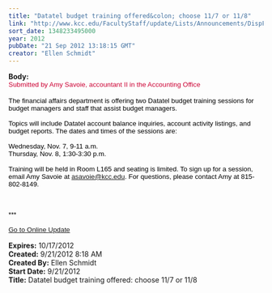 ```yaml
---
title: "Datatel budget training offered&colon; choose 11/7 or 11/8"
link: "http://www.kcc.edu/FacultyStaff/update/Lists/Announcements/DispForm.aspx?ID=829"
sort_date: 1348233495000
year: 2012
pubDate: "21 Sep 2012 13:18:15 GMT"
creator: "Ellen Schmidt"
---
```


<div><b>Body:</b> <div class="ExternalClass713E94E0C85244F38172B38B0603DC66"><div>
<div>
<p style="margin:0in 0in 0pt" class="MsoNormal"><span style="font-family:'Arial','sans-serif';color:#cc0033;font-size:10pt">Submitted by Amy Savoie, accountant II in the Accounting Office</span><span style="font-family:'Arial','sans-serif';color:black;font-size:10pt"></span></p>
<p style="margin:0in 0in 0pt" class="MsoNormal"><span style="font-family:'Arial','sans-serif';color:black;font-size:10pt"></span> </p>
<p style="margin:0in 0in 0pt" class="MsoNormal"><span style="font-family:'Arial','sans-serif';color:black;font-size:10pt">The financial affairs department is offering two Datatel budget training sessions for budget managers and staff that assist budget managers. </span></p><span style="font-family:'Arial','sans-serif';color:black;font-size:10pt">
<p style="margin:0in 0in 0pt" class="MsoNormal"><br />Topics will include Datatel account balance inquiries, account activity listings, and budget reports. The dates and times of the sessions are: </p>
<p style="margin:0in 0in 0pt" class="MsoNormal"><br />Wednesday, Nov. 7, 9-11 a.m. <br />Thursday, Nov. 8, 1:30-3:30 p.m.</p>
<p style="margin:0in 0in 0pt" class="MsoNormal"><br />Training will be held in Room L165 and seating is limited. To sign up for a session, email Amy Savoie at <a href="mailto:asavoie@kcc.edu">asavoie@kcc.edu</a>. For questions, please contact Amy at 815-802-8149.   <br /></p>
<p style="margin:0in 0in 0pt" class="MsoNormal"> </p>
<p style="margin:0in 0in 0pt" class="MsoNormal"> </p>
<div><br />
<div>***</div>
<div> </div>
<div><a href="/FacultyStaff/update/Pages/dailyupdate.aspx">Go to Online Update</a></div>
<div><br /></div></div></span></div></div></div></div>
<div><b>Expires:</b> 10/17/2012</div>
<div><b>Created:</b> 9/21/2012 8:18 AM</div>
<div><b>Created By:</b> Ellen Schmidt</div>
<div><b>Start Date:</b> 9/21/2012</div>
<div><b>Title:</b> Datatel budget training offered: choose 11/7 or 11/8</div>
